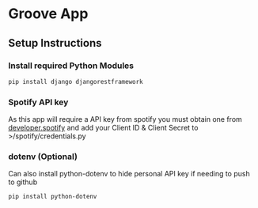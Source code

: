 # Groove App

## Setup Instructions 
### Install required Python Modules

```bash
pip install django djangorestframework
```

### Spotify API key
As this app will require a API key from spotify you must obtain one from [developer.spotify](https://developer.spotify.com/) and add your Client ID & Client Secret to   >/spotify/credentials.py

### dotenv (Optional) 
Can also install python-dotenv to hide personal API key if needing to push to github

```bash
pip install python-dotenv
```